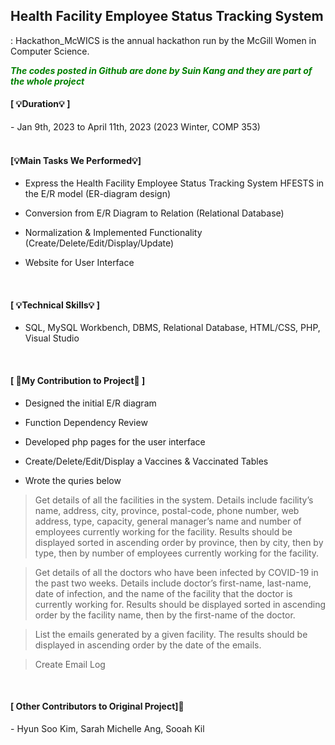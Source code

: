 
## Health Facility Employee Status Tracking System
: Hackathon_McWICS is the annual hackathon run by the McGill Women in Computer Science. 

***<span style="color:green">The codes posted in Github are done by Suin Kang and they are part of the whole project</span>***


<h4>[ 💡Duration💡 ]</h4>
- Jan 9th, 2023 to April 11th, 2023 (2023 Winter, COMP 353)

<br>
<br>

<h4>[💡Main Tasks We Performed💡]</h4>


- Express the Health Facility Employee Status Tracking System HFESTS in the E/R model (ER-diagram design)

- Conversion from E/R Diagram to Relation (Relational Database)
  
- Normalization & Implemented Functionality (Create/Delete/Edit/Display/Update)
  
- Website for User Interface 

<br>

<h4>[ 💡Technical Skills💡 ]</h4>

- SQL, MySQL Workbench, DBMS, Relational Database, HTML/CSS, PHP, Visual Studio

<br>

<h4>[ 🎯My Contribution to Project🎯 ]</h4>

- Designed the initial E/R diagram

- Function Dependency Review

- Developed php pages for the user interface 

- Create/Delete/Edit/Display a Vaccines & Vaccinated Tables

- Wrote the quries below

  
> Get details of all the facilities in the system.
Details include facility’s name, address, city,
province, postal-code, phone number, web
address, type, capacity, general manager’s
name and number of employees currently
working for the facility. Results should be
displayed sorted in ascending order by
province, then by city, then by type, then by
number of employees currently working for
the facility.

>Get details of all the doctors who have been
infected by COVID-19 in the past two
weeks. Details include doctor’s first-name,
last-name, date of infection, and the name
of the facility that the doctor is currently
working for. Results should be displayed
sorted in ascending order by the facility
name, then by the first-name of the doctor.

>List the emails generated by a given facility.
The results should be displayed in
ascending order by the date of the emails.

>Create Email Log

<br>


<h4> [ Other Contributors to Original Project]🙋‍</h4>
- Hyun Soo Kim, Sarah Michelle Ang, Sooah Kil 

<br>
<br>





